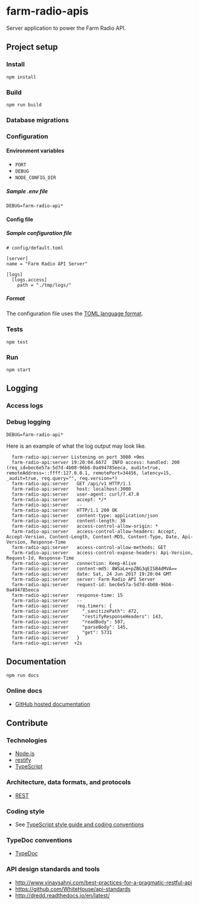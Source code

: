 # farm-radio-apis

Server application to power the Farm Radio API.

## Project setup

### Install

```
npm install
```

### Build

```
npm run build
```

### Database migrations

### Configuration

#### Environment variables

* `PORT`
* `DEBUG`
* `NODE_CONFIG_DIR`

##### Sample .env file

```
DEBUG=farm-radio-api*
```

#### Config file

##### Sample configuration file

```
# config/default.toml

[server]
name = "Farm Radio API Server"

[logs]
  [logs.access]
    path = "./tmp/logs/"
```

##### Format

The configuration file uses the [TOML language format](https://github.com/toml-lang/toml).

### Tests

```
npm test
```

### Run

```
npm start
```

## Logging

### Access logs

### Debug logging

```
DEBUG=farm-radio-api*
```

Here is an example of what the log output may look like.

```
  farm-radio-api:server Listening on port 3000 +0ms
  farm-radio-api:server 19:20:04.667Z  INFO access: handled: 200 (req_id=bec6e57a-5d7d-4b08-96b6-0a494785eeca, audit=true, remoteAddress=::ffff:127.0.0.1, remotePort=34456, latency=15, _audit=true, req.query="", req.version=*)
  farm-radio-api:server   GET /api/v1 HTTP/1.1
  farm-radio-api:server   host: localhost:3000
  farm-radio-api:server   user-agent: curl/7.47.0
  farm-radio-api:server   accept: */*
  farm-radio-api:server   --
  farm-radio-api:server   HTTP/1.1 200 OK
  farm-radio-api:server   content-type: application/json
  farm-radio-api:server   content-length: 30
  farm-radio-api:server   access-control-allow-origin: *
  farm-radio-api:server   access-control-allow-headers: Accept, Accept-Version, Content-Length, Content-MD5, Content-Type, Date, Api-Version, Response-Time
  farm-radio-api:server   access-control-allow-methods: GET
  farm-radio-api:server   access-control-expose-headers: Api-Version, Request-Id, Response-Time
  farm-radio-api:server   connection: Keep-Alive
  farm-radio-api:server   content-md5: 8WSaLe+pZBG3qEISB4dMVA==
  farm-radio-api:server   date: Sat, 24 Jun 2017 19:20:04 GMT
  farm-radio-api:server   server: Farm Radio API Server
  farm-radio-api:server   request-id: bec6e57a-5d7d-4b08-96b6-0a494785eeca
  farm-radio-api:server   response-time: 15
  farm-radio-api:server   --
  farm-radio-api:server   req.timers: {
  farm-radio-api:server     "_sanitizePath": 472,
  farm-radio-api:server     "restifyResponseHeaders": 143,
  farm-radio-api:server     "readBody": 507,
  farm-radio-api:server     "parseBody": 145,
  farm-radio-api:server     "get": 5731
  farm-radio-api:server   }
  farm-radio-api:server  +2s
```

## Documentation

```
npm run docs
```

### Online docs

* [GitHub hosted documentation](https://farmradiohangar.github.io/uliza-core-apis/server/docs/index.html)

## Contribute

### Technologies

* [Node.js](https://nodejs.org/)
* [restify](http://restify.com/)
* [TypeScript](http://www.typescriptlang.org/)

### Architecture, data formats, and protocols

* [REST](https://en.wikipedia.org/wiki/Representational_state_transfer)

### Coding style 

* See [TypeScript style guide and coding conventions](https://github.com/basarat/typescript-book/blob/master/docs/styleguide/styleguide.md#typescript-styleguide-and-coding-conventions)

### TypeDoc conventions

* [TypeDoc](http://typedoc.org/)

### API design standards and tools 

* http://www.vinaysahni.com/best-practices-for-a-pragmatic-restful-api
* https://github.com/WhiteHouse/api-standards
* http://dredd.readthedocs.io/en/latest/
